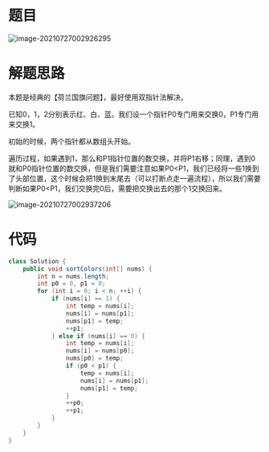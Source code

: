 # 题目

![image-20210727002926295](https://gitee.com/janeroad/iamge-cloud/raw/master/NoteImage/image-20210727002926295.png)

# 解题思路

本题是经典的【荷兰国旗问题】，最好使用双指针法解决。

已知0，1，2分别表示红、白、蓝。我们设一个指针P0专门用来交换0，P1专门用来交换1。

初始的时候，两个指针都从数组头开始。

遍历过程，如果遇到1，那么和P1指针位置的数交换，并将P1右移；同理，遇到0就和P0指针位置的数交换，但是我们需要注意如果P0<P1，我们已经将一些1换到了头部位置，这个时候会把1换到末尾去（可以打断点走一遍流程），所以我们需要判断如果P0<P1，我们交换完0后，需要把交换出去的那个1交换回来。

![image-20210727002937206](https://gitee.com/janeroad/iamge-cloud/raw/master/NoteImage/image-20210727002937206.png)

# 代码

```java
class Solution {
    public void sortColors(int[] nums) {
        int n = nums.length;
        int p0 = 0, p1 = 0;
        for (int i = 0; i < n; ++i) {
            if (nums[i] == 1) {
                int temp = nums[i];
                nums[i] = nums[p1];
                nums[p1] = temp;
                ++p1;
            } else if (nums[i] == 0) {
                int temp = nums[i];
                nums[i] = nums[p0];
                nums[p0] = temp;
                if (p0 < p1) {
                    temp = nums[i];
                    nums[i] = nums[p1];
                    nums[p1] = temp;
                }
                ++p0;
                ++p1;
            }
        }
    }
}
```